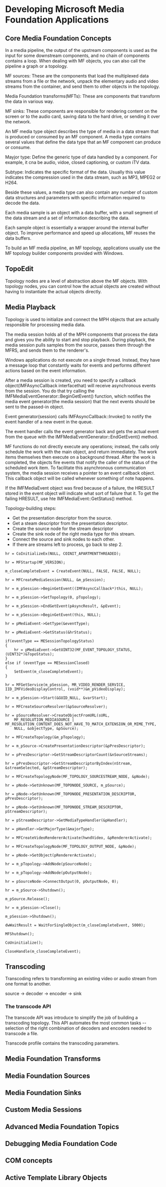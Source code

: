 # Developing Microsoft Media Foundation Applications

## Core Media Foundation Concepts

In a media pipeline, the output of the upstream components is used as the input for some downstream components, and no chain of components contains a loop. When dealing with MF objects, you can also call the pipeline a graph or a topology.

MF sources: These are the components that load the multiplexed data streams from a file or the network, unpack the elementary audio and video streams from the container, and send them to other objects in the topology.

Media Foundation transforms(MFTs): These are components that transform the data in various way.

MF sinks: These components are responsible for rendering content on the screen or to the audio card, saving data to the hard drive, or sending it over the network.

An MF media type object describes the type of media in a data stream that is produced or consumed by an MF component. A media type contains several values that define the data type that an MF component can produce or consume.

Mayjor type: Define the generic type of data handled by a component. For example, it cna be audio, vidoe, closed captioning, or custom iTV data.

Subtype: Indicates the specific format of the data. Usually this value indicates the compression used in the data stream, such as MP3, MPEG2 or H264.

Beside these values, a media type can also contain any number of custom data structures and parameters with specific information required to decode the data.

Each media sample is an object with a data buffer, with a small segment of the data stream and a set of information describing the data.

Each sample object is essentially a wrapper around the internal buffer object. To improve performance and speed up allocations, MF reuses the data buffers.

To build an MF media pipeline, an MF topology, applications usually use the MF topology builder components provided with Windows.


## TopoEdit

Topology nodes are a level of abstraction above the MF objects. With topology nodes, you can control how the actual objects are created without having to instantiate the actual objects directly.

## Media Playback

Topology is used to initialize and connect the MPH objects that are actually responsible for processing media data.

The media session holds all of the MPH components that process the data and gives you the ability to start and stop playback. During playback, the media session pulls samples from the source, passes them through the MFRS, and sends them to the renderer's.

Windows applications do  not execute on a single thread. Instead, they have a message loop that constantly waits for events and performs different actions based on the event information.

After a media session is created, you need to specify a callback object(IMFAsyncCallback interfacethat) will receive asynchronous events from the session. You do that try calling the IMFMediaEventGenerator::BeginGetEvent() function, which notifies the media event generator(the media session) that the next events should be sent to the passed-in object.

Event generator(session) calls IMFAsyncCallback::Invoke() to notify the event handler of a new event in the queue.

The event handler calls the event generator back and gets the actual event from the queue with the IMFMediaEventGenerator::EndGetEvent() method.

MF functions do not directly execute any operations; instead, the calls only schedule the work with the main object, and return immediately. The work items themselves then execute on a background thread. After the work is completed, the objects fire events that notify the caller of the status of the scheduled work item. To facilitate this asynchronous communication system, the media session receives a pointer to an event callback object. This callback object will be called whenever something of note happens.

If the IMFMediaEvent object was fired because of a failure, the HRESULT stored in the event object will indicate what sort of failure that it. To get the failing HRESULT, use hte IMFMediaEvent::GetStatus() method.

Topology-building steps:
+ Get the presentation descriptor from the source.
+ Get a steam descriptor from the presentation descriptor.
+ Create the source node for the stream descriptor
+ Create the sink node of the right media type for this stream.
+ Connect the source and sink nodes to each other.
+ If there are streams left to process, go back to step 2.



```
hr = CoInitializeEx(NULL, COINIT_APARTMENTTHREADED);

hr = MFStartup(MF_VERSION);
        
m_closeCompleteEvent = CreateEvent(NULL, FALSE, FALSE, NULL);

hr = MFCreateMediaSession(NULL, &m_pSession);

hr = m_pSession->BeginGetEvent((IMFAsyncCallback*)this, NULL);

hr = m_pSession->SetTopology(0, pTopology);

hr = m_pSession->EndGetEvent(pAsyncResult, &pEvent);

hr = m_pSession->BeginGetEvent(this, NULL);

hr = pMediaEvent->GetType(&eventType);

hr = pMediaEvent->GetStatus(&hrStatus);

if(eventType == MESessionTopologyStatus)
{
    hr = pMediaEvent->GetUINT32(MF_EVENT_TOPOLOGY_STATUS, (UINT32*)&TopoStatus);
}
else if (eventType == MESessionClosed)
{
    SetEvent(m_closeCompleteEvent);
}

hr = MFGetService(m_pSession, MR_VIDEO_RENDER_SERVICE,  IID_IMFVideoDisplayControl, (void**)&m_pVideoDisplay);
                
hr = m_pSession->Start(&GUID_NULL, &varStart);

hr = MFCreateSourceResolver(&pSourceResolver);

hr = pSourceResolver->CreateObjectFromURL(sURL,
    MF_RESOLUTION_MEDIASOURCE | MF_RESOLUTION_CONTENT_DOES_NOT_HAVE_TO_MATCH_EXTENSION_OR_MIME_TYPE,  
    NULL, &objectType, &pSource);

hr = MFCreateTopology(&m_pTopology);

hr = m_pSource->CreatePresentationDescriptor(&pPresDescriptor);

hr = pPresDescriptor->GetStreamDescriptorCount(&nSourceStreams);

hr = pPresDescriptor->GetStreamDescriptorByIndex(nStream, &streamSelected, &pStreamDescriptor);
            
hr = MFCreateTopologyNode(MF_TOPOLOGY_SOURCESTREAM_NODE, &pNode);

hr = pNode->SetUnknown(MF_TOPONODE_SOURCE, m_pSource);

hr = pNode->SetUnknown(MF_TOPONODE_PRESENTATION_DESCRIPTOR, pPresDescriptor);

hr = pNode->SetUnknown(MF_TOPONODE_STREAM_DESCRIPTOR, pStreamDescriptor);

hr = pStreamDescriptor->GetMediaTypeHandler(&pHandler);

hr = pHandler->GetMajorType(&majorType);

hr = MFCreateVideoRendererActivate(hwndVideo, &pRendererActivate);

hr = MFCreateTopologyNode(MF_TOPOLOGY_OUTPUT_NODE, &pNode);

hr = pNode->SetObject(pRendererActivate);

hr = m_pTopology->AddNode(pSourceNode);

hr = m_pTopology->AddNode(pOutputNode);

hr = pSourceNode->ConnectOutput(0, pOutputNode, 0);

hr = m_pSource->Shutdown();
        
m_pSource.Release();

hr = m_pSession->Close();

m_pSession->Shutdown();

dwWaitResult = WaitForSingleObject(m_closeCompleteEvent, 5000);
                
MFShutdown();

CoUninitialize();

CloseHandle(m_closeCompleteEvent);

```

## Transcoding

Transcoding refers to transforming an existing video or audio stream from one format to another.

source -> decoder -> encoder -> sink

### The transcode API

The transcode API was introduce to simplify the job of building a transcoding topology. This API automates the most common tasks -- selection of the right combination of decoders and encoders needed to transcode a file.

Transcode profile contains the transcoding parameters.

## Media Foundation Transforms


## Media Foundation Sources


## Media Foundation Sinks


## Custom Media Sessions


## Advanced Media Foundation Topics


## Debugging Media Foundation Code


## COM concepts


## Active Template Library Objects


